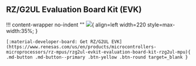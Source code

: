 ## RZ/G2UL Evaluation Board Kit (EVK)

!!! content-wrapper no-indent ""
    ![](images/RZG2ULEvaluationBoardKit.png){ align=left width=220 style=max-width:35%; }

    [:material-developer-board: Get RZ/G2UL EVK](https://www.renesas.com/us/en/products/microcontrollers-microprocessors/rz-mpus/rzg2ul-evkit-evaluation-board-kit-rzg2ul-mpu){ .md-button .md-button--primary .btn-yellow .btn-round target=_blank }
